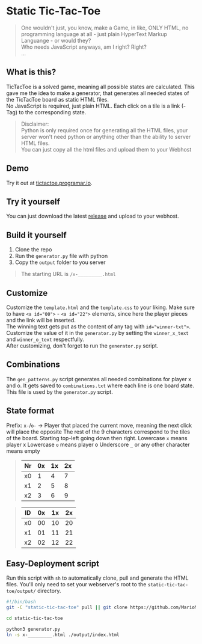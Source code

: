 # Static Tic-Tac-Toe

> One wouldn't just, you know, make a Game, in like, ONLY HTML, no programming language at all - just plain HyperText Markup Languange - or would they?  
> Who needs JavaScript anyways, am I right? Right?  
> ...

## What is this?

TicTacToe is a solved game, meaning all possible states are calculated. This gave me the idea to make a generator, that generates all needed states of the TicTacToe board as static HTML files.  
No JavaScript is required, just plain HTML. Each click on a tile is a link (<a>-Tag) to the corresponding state.

> Disclaimer:  
> Python is only required once for generating all the HTML files, your server won't need python or anything other than the ability to server HTML files.  
> You can just copy all the html files and upload them to your Webhost


## Demo

Try it out at [tictactoe.programar.io](https://tictactoe.programar.io).


## Try it yourself

You can just download the latest [release](https://github.com/MarioMatschgi/static-tic-tac-toe/releases/) and upload to your webhost.


## Build it yourself

1. Clone the repo
2. Run the `generator.py` file with python
3. Copy the `output` folder to you server

> The starting URL is `/x-_________.html`


## Customize

Customize the `template.html` and the `template.css` to your liking. Make sure to have `<a id="00">` - `<a id="22">` elements, since here the player pieces and the link will be inserted.  
The winning text gets put as the content of any tag with `id="winner-txt">`. Customize the value of it in the `generator.py` by setting the `winner_x_text` and `winner_o_text` respectfully.  
After customizing, don't forget to run the `generator.py` script.


## Combinations

The `gen_patterns.py` script generates all needed combinations for player x and o. It gets saved to `combinations.txt` where each line is one board state. This file is used by the `generator.py` script.

## State format

Prefix: `x-`/`o-` -> Player that placed the current move, meaning the next click will place the opposite
The rest of the 9 characters correspond to the tiles of the board. Starting top-left going down then right.
Lowercase `x` means player x
Lowercase `o` means player o
Underscore `_` or any other character means empty


> |Nr|0x|1x|2x|
> |-|-|-|-|
> |x0|1|4|7|
> |x1|2|5|8|
> |x2|3|6|9|

> |ID|0x|1x|2x|
> |--|--|--|--|
> |x0|00|10|20|
> |x1|01|11|21|
> |x2|02|12|22|

## Easy-Deployment script

Run this script with `sh` to automatically clone, pull and generate the HTML files. You'll only need to set your webserver's root to the `static-tic-tac-toe/output/` directory.

```sh
#!/bin/bash
git -C "static-tic-tac-toe" pull || git clone https://github.com/MarioMatschgi/static-tic-tac-toe

cd static-tic-tac-toe

python3 generator.py
ln -s x-_________.html ./output/index.html
```
